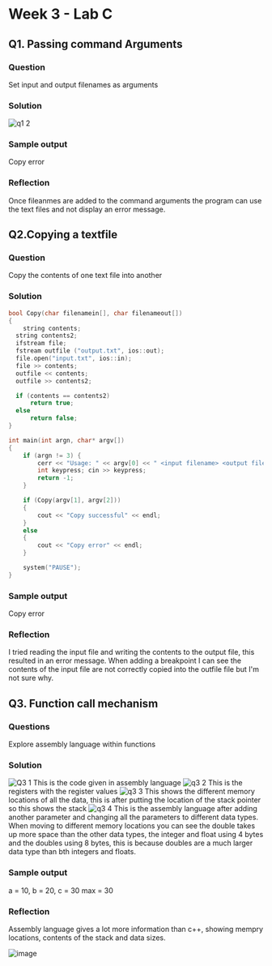 # Week 3 - Lab C
## Q1. Passing command Arguments
### Question
Set input and output filenames as arguments
### Solution
![q1 2](https://github.com/jasminejolly123/c-/assets/114992186/70a12207-3674-4ef0-a1f8-8158e5806dbe)
### Sample output
Copy error
### Reflection
Once fileanmes are added to the command arguments the program can use the text files and not display an error message.

## Q2.Copying a textfile
### Question
Copy the contents of one text file into another
### Solution
```cpp
bool Copy(char filenamein[], char filenameout[])
{
	string contents;
  string contents2;
  ifstream file;
  fstream outfile ("output.txt", ios::out);
  file.open("input.txt", ios::in);
  file >> contents;
  outfile << contents;
  outfile >> contents2;

  if (contents == contents2)
	  return true;
  else
	  return false;
}

int main(int argn, char* argv[])
{
	if (argn != 3) {
		cerr << "Usage: " << argv[0] << " <input filename> <output filename>" << endl;
		int keypress; cin >> keypress;
		return -1;
	}

	if (Copy(argv[1], argv[2]))
	{
		cout << "Copy successful" << endl;
	}
	else
	{
		cout << "Copy error" << endl;
	}

	system("PAUSE");
}
```
### Sample output
Copy error
### Reflection
I tried reading the input file and writing the contents to the output file, this resulted in an error message. When adding a breakpoint I can see the contents of the input file are not correctly copied into the outfile file but I'm not sure why.

## Q3. Function call mechanism
### Questions
Explore assembly language within functions
### Solution
![Q3 1](https://github.com/jasminejolly123/c-/assets/114992186/729c37ce-053e-45b5-a86e-4872bfe0aa0a)
This is the code given in assembly language
![q3 2](https://github.com/jasminejolly123/c-/assets/114992186/e6229de4-5b6a-413d-8006-bf90a5c53a17)
This is the registers with the register values
![q3 3](https://github.com/jasminejolly123/c-/assets/114992186/4170e41b-4558-4220-bdf1-4883dd4d3fd1)
This shows the different memory locations of all the data, this is after putting the location of the stack pointer so this shows the stack
![q3 4](https://github.com/jasminejolly123/c-/assets/114992186/ef176080-cd83-4d65-95ad-49c08cc4db28)
This is the assembly language after adding another parameter and changing all the parameters to different data types. When moving to different memory locations you can see the double takes up more space than the other data types, the integer and float using 4 bytes and the doubles using 8 bytes, this is because doubles are a much larger data type than bth integers and floats.
### Sample output
a = 10, b = 20, c = 30
max = 30
### Reflection
Assembly language gives a lot more information than c++, showing mempry locations, contents of the stack and data sizes.




![image](https://github.com/jasminejolly123/c-/assets/114992186/7c328fcd-1963-4ecf-b615-2d20600993da)
